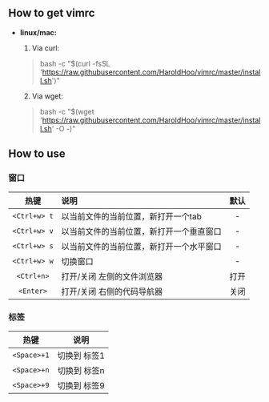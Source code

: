 ## How to get vimrc
* **linux/mac:**
   1. Via curl:
   > bash -c "$(curl -fsSL 'https://raw.githubusercontent.com/HaroldHoo/vimrc/master/install.sh')"

   2. Via wget:
   > bash -c "$(wget 'https://raw.githubusercontent.com/HaroldHoo/vimrc/master/install.sh' -O -)"

## How to use
### **窗口**
|热键|说明|默认|
|:-:|:--|:--:|
|`<Ctrl+w> t`|以当前文件的当前位置，新打开一个tab|-|
|`<Ctrl+w> v`|以当前文件的当前位置，新打开一个垂直窗口|-|
|`<Ctrl+w> s`|以当前文件的当前位置，新打开一个水平窗口|-|
|`<Ctrl+w> w`|切换窗口|-|
|`<Ctrl+n>`|打开/关闭 左侧的文件浏览器|打开|
|`<Enter>`|打开/关闭 右侧的代码导航器|关闭|

### **标签**
|热键|说明|
|:-:|:-:|
|`<Space>+1`|切换到 标签1|
|`<Space>+n`|切换到 标签n|
|`<Space>+9`|切换到 标签9|
